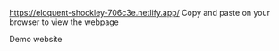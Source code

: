 https://eloquent-shockley-706c3e.netlify.app/
Copy and paste on your browser to view the webpage


Demo website

